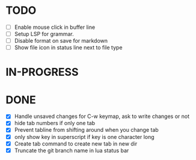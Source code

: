 # TODO

- [ ] Enable mouse click in buffer line
- [ ] Setup LSP for grammar.
- [ ] Disable format on save for markdown
- [ ] Show file icon in status line next to file type

# IN-PROGRESS

# DONE

- [x] Handle unsaved changes for C-w keymap, ask to write changes or not
- [x] hide tab numbers if only one tab
- [x] Prevent tabline from shifting around when you change tab
- [x] only show key in superscript if key is one character long
- [x] Create tab command to create new tab in new dir
- [x] Truncate the git branch name in lua status bar
